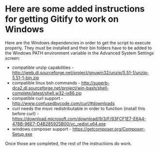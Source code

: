 # Here are some added instructions for getting Gitify to work on Windows
Here are the Windows dependencies in order to get the script to execute properly. They must be installed and their bin folders have to be added to the Windows PATH environment variable in the Advanced System Settings screen:

* compatible unzip capabilities - http://iweb.dl.sourceforge.net/project/gnuwin32/unzip/5.51-1/unzip-5.51-1-bin.zip
* compatible linux bsh commands - http://superb-dca2.dl.sourceforge.net/project/win-bash/shell-complete/latest/shell.w32-ix86.zip
* compatible curl support - http://www.confusedbycode.com/curl/#downloads
* curl needs the msvc redistributable in order to function (install this before curl) - https://download.microsoft.com/download/9/3/F/93FCF1E7-E6A4-478B-96E7-D4B285925B00/vc_redist.x64.exe
* windows composer support - https://getcomposer.org/Composer-Setup.exe

Once those are completed, the rest of the instructions do work.
